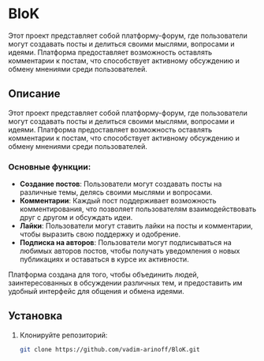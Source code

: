 # BloK

Этот проект представляет собой платформу-форум, где пользователи могут создавать посты и делиться своими мыслями, вопросами и идеями. Платформа предоставляет возможность оставлять комментарии к постам, что способствует активному обсуждению и обмену мнениями среди пользователей.

## Описание

Этот проект представляет собой платформу-форум, где пользователи могут создавать посты и делиться своими мыслями, вопросами и идеями. Платформа предоставляет возможность оставлять комментарии к постам, что способствует активному обсуждению и обмену мнениями среди пользователей.

### Основные функции:

- **Создание постов**: Пользователи могут создавать посты на различные темы, делясь своими мыслями и вопросами.
- **Комментарии**: Каждый пост поддерживает возможность комментирования, что позволяет пользователям взаимодействовать друг с другом и обсуждать идеи.
- **Лайки**: Пользователи могут ставить лайки на посты и комментарии, чтобы выразить свою поддержку и одобрение.
- **Подписка на авторов**: Пользователи могут подписываться на любимых авторов постов, чтобы получать уведомления о новых публикациях и оставаться в курсе их активности.

Платформа создана для того, чтобы объединить людей, заинтересованных в обсуждении различных тем, и предоставить им удобный интерфейс для общения и обмена идеями.
## Установка

1. Клонируйте репозиторий:
   ```bash
   git clone https://github.com/vadim-arinoff/BloK.git